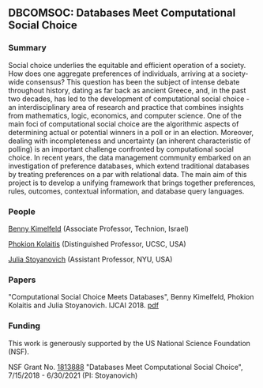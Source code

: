 ## DBCOMSOC: Databases Meet Computational Social Choice

### Summary

Social choice underlies the equitable and efficient operation of a society. How does one aggregate preferences of individuals, arriving at a society-wide consensus? This question has been the subject of intense debate throughout history, dating as far back as ancient Greece, and, in the past two decades, has led to the development of computational social choice - an interdisciplinary area of research and practice that combines insights from mathematics, logic, economics, and computer science. One of the main foci of computational social choice are the algorithmic aspects of determining actual or potential winners in a poll or in an election. Moreover, dealing with incompleteness and uncertainty (an inherent characteristic of polling) is an important challenge confronted by computational social choice. In recent years, the data management community embarked on an investigation of preference databases, which extend traditional databases by treating preferences on a par with relational data. The main aim of this project is to develop a unifying framework that brings together preferences, rules, outcomes, contextual information, and database query languages.

### People

[Benny Kimelfeld](https://benny.net.technion.ac.il/) (Associate Professor, Technion, Israel)

[Phokion Kolaitis](https://users.soe.ucsc.edu/~kolaitis/) (Distinguished Professor, UCSC, USA)

[Julia Stoyanovich](http://www.stoyanovich.org) (Assistant Professor, NYU, USA)

### Papers

"Computational Social Choice Meets Databases", Benny Kimelfeld, Phokion Kolaitis and Julia Stoyanovich. IJCAI 2018. [pdf](https://www.ijcai.org/proceedings/2018/44 )

### Funding

This work is generously supported by the US National Science Foundation (NSF).

NSF Grant No. [1813888](https://www.nsf.gov/awardsearch/showAward?AWD_ID=1813888&HistoricalAwards=false) "Databases Meet Computational Social Choice", 7/15/2018 - 6/30/2021 (PI: Stoyanovich)
